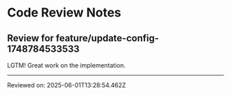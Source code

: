 # Code Review Notes

## Review for feature/update-config-1748784533533

LGTM! Great work on the implementation.

---
Reviewed on: 2025-06-01T13:28:54.462Z